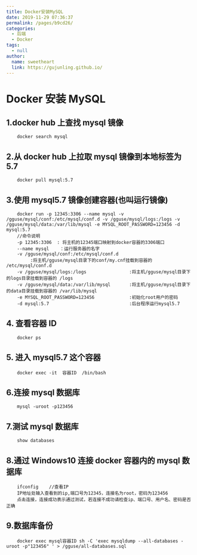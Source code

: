 ```yaml
---
title: Docker安装MySQL
date: 2019-11-29 07:36:37
permalink: /pages/b9cd26/
categories: 
  - 后端
  - Docker
tags: 
  - null
author: 
  name: sweetheart
  link: https://gujunling.github.io/
---
```


# Docker 安装 MySQL

## 1.docker hub 上查找 mysql 镜像

```
    docker search mysql
```

## 2.从 docker hub 上拉取 mysql 镜像到本地标签为 5.7

```
    docker pull mysql:5.7
```

## 3.使用 mysql5.7 镜像创建容器(也叫运行镜像)

```
    docker run -p 12345:3306 --name mysql -v /gguse/mysql/conf:/etc/mysql/conf.d -v /gguse/mysql/logs:/logs -v /gguse/mysql/data:/var/lib/mysql -e MYSQL_ROOT_PASSWORD=123456 -d mysql:5.7
    //命令说明
    -p 12345:3306  : 将主机的12345端口映射到docker容器的3306端口
    --name mysql    ：运行服务器的名字
    -v /gguse/mysql/conf:/etc/mysql/conf.d
         :将主机/gguse/mysql目录下的conf/my.cnf挂载到容器的 /etc/mysql/conf.d
    -v /gguse/mysql/logs:/logs                :将主机/gguse/mysql目录下的logs目录挂载到容器的 /logs
    -v /gguse/mysql/data:/var/lib/mysql       :将主机/gguse/mysql目录下的data目录挂载到容器的 /var/lib/mysql
    -e MYSQL_ROOT_PASSWORD=123456             :初始化root用户的密码
    -d mysql:5.7                              :后台程序运行mysql5.7
```

## 4. 查看容器 ID

```
    docker ps
```

## 5. 进入 mysql5.7 这个容器

```
    docker exec -it  容器ID  /bin/bash
```

## 6.连接 mysql 数据库

```
    mysql -uroot -p123456
```

## 7.测试 mysql 数据库

```
    show databases
```

## 8.通过 Windows10 连接 docker 容器内的 mysql 数据库

```
    ifconfig    //查看IP
    IP地址处输入查看到的ip,端口号为12345，连接名为root，密码为123456
    点击连接，连接成功表示通过测试，若连接不成功请检查ip、端口号、用户名、密码是否正确
```

## 9.数据库备份

```
    docker exec mysql容器ID sh -C 'exec mysqldump --all-databases -uroot -p"123456" ' > /gguse/all-databases.sql
```
